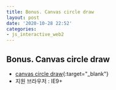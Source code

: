 ```yaml
---
title: Bonus. Canvas circle draw
layout: post
date: '2020-10-28 22:52'
categories:
- js_interactive_web2
---
```


## Bonus. Canvas circle draw

* [canvas circle draw](https://hyungju-lee.github.io/hyungju-lee-interactions/interactive-web2/bonus_ui/interactive_coding_public/interactive_canvas_circle_draw/index.html){:target="_blank"}
* 지원 브라우저 : IE9+


